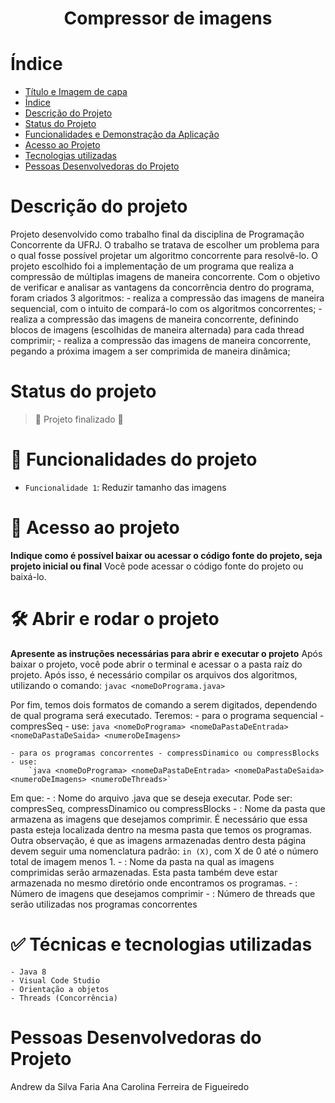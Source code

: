 <h1 align="center"> Compressor de imagens </h1> 

# Índice 

* [Título e Imagem de capa](#Título-e-Imagem-de-capa)
* [Índice](#índice)
* [Descrição do Projeto](#descrição-do-projeto)
* [Status do Projeto](#status-do-Projeto)
* [Funcionalidades e Demonstração da Aplicação](#funcionalidades-e-demonstração-da-aplicação)
* [Acesso ao Projeto](#acesso-ao-projeto)
* [Tecnologias utilizadas](#tecnologias-utilizadas)
* [Pessoas Desenvolvedoras do Projeto](#pessoas-desenvolvedoras)

# Descrição do projeto 

Projeto desenvolvido como trabalho final da disciplina de Programação Concorrente da UFRJ. O trabalho se tratava de escolher um problema para o qual fosse possível projetar um algoritmo concorrente para resolvê-lo.
O projeto escolhido foi a implementação de um programa que realiza a compressão de múltiplas imagens de maneira concorrente.
Com o objetivo de verificar e analisar as vantagens da concorrência dentro do programa, foram criados 3 algoritmos:
    - realiza a compressão das imagens de maneira sequencial, com o intuito de compará-lo com os algoritmos concorrentes;
    - realiza a compressão das imagens de maneira concorrente, definindo blocos de imagens (escolhidas de maneira alternada) para cada thread comprimir;
    - realiza a compressão das imagens de maneira concorrente, pegando a próxima imagem a ser comprimida de maneira dinâmica;

# Status do projeto
> :construction: Projeto finalizado :construction:

# :hammer: Funcionalidades do projeto

- `Funcionalidade 1`: Reduzir tamanho das imagens

# 📁 Acesso ao projeto

**Indique como é possível baixar ou acessar o código fonte do projeto, seja projeto inicial ou final**
Você pode acessar o código fonte do projeto ou baixá-lo.

# 🛠️ Abrir e rodar o projeto

**Apresente as instruções necessárias para abrir e executar o projeto**
Após baixar o projeto, você pode abrir o terminal e acessar o a pasta raíz do projeto. Após isso, é necessário compilar os arquivos dos algoritmos, utilizando o comando:
    `javac <nomeDoPrograma.java>`

Por fim, temos dois formatos de comando a serem digitados, dependendo de qual programa será executado. Teremos:
    - para o programa sequencial - compresSeq - use: 
        `java <nomeDoPrograma> <nomeDaPastaDeEntrada> <nomeDaPastaDeSaida> <numeroDeImagens>`

    - para os programas concorrentes - compressDinamico ou compressBlocks - use: 
        `java <nomeDoPrograma> <nomeDaPastaDeEntrada> <nomeDaPastaDeSaida> <numeroDeImagens> <numeroDeThreads>`

Em que:
    - <nomeDoPrograma> : Nome do arquivo .java que se deseja executar. Pode ser: compresSeq, compressDinamico ou compressBlocks
    - <nomeDaPastaDeEntrada> : Nome da pasta que armazena as imagens que desejamos comprimir. É necessário que essa pasta esteja localizada dentro na mesma pasta que temos os programas. Outra observação, é que as imagens armazenadas dentro desta página devem seguir uma nomenclatura padrão: `in (X)`, com X de 0 até o número total de imagem menos 1.
    - <nomeDaPastaDeSaida> : Nome da pasta na qual as imagens comprimidas serão armazenadas. Esta pasta também deve estar armazenada no mesmo diretório onde encontramos os programas.
    - <numeroDeImagens> : Número de imagens que desejamos comprimir
    - <numeroDeThreads> : Número de threads que serão utilizadas nos programas concorrentes

# ✅ Técnicas e tecnologias utilizadas

    - Java 8
    - Visual Code Studio
    - Orientação a objetos
    - Threads (Concorrência)

# Pessoas Desenvolvedoras do Projeto

Andrew da Silva Faria
Ana Carolina Ferreira de Figueiredo 